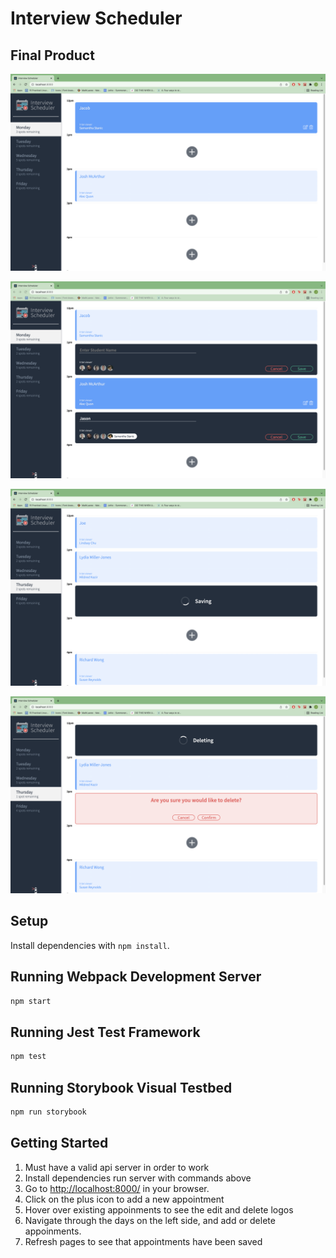# Interview Scheduler

## Final Product

!["A picture showing the entire page desktop view"](https://github.com/joevalook/scheduler/blob/master/docs/Primary.png?raw=true)

!["A picture of the editing and creating of appointments"](https://github.com/joevalook/scheduler/blob/master/docs/EditandCreate.png?raw=true)

!["A picture of the saving status"](https://github.com/joevalook/scheduler/blob/master/docs/Saving.png?raw=true)

!["A picture of the deleting status and cancel confirmation"](https://github.com/joevalook/scheduler/blob/master/docs/deleteAndConfirm.png?raw=true)

## Setup

Install dependencies with `npm install`.

## Running Webpack Development Server

```sh
npm start
```

## Running Jest Test Framework

```sh
npm test
```

## Running Storybook Visual Testbed

```sh
npm run storybook
```

## Getting Started
1. Must have a valid api server in order to work
2. Install dependencies run server with commands above
3. Go to <http://localhost:8000/> in your browser.
4. Click on the plus icon to add a new appointment
5. Hover over existing appoinments to see the edit and delete logos 
6. Navigate through the days on the left side, and add or delete appoinments.
7. Refresh pages to see that appointments have been saved 